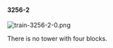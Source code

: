 #### 3256-2
![train-3256-2-0.png](https://github.com/lil-lab/nlvr/raw/master/nlvr/train/images/7/train-3256-2-0.png "train-3256-2-0.png")

There is no tower with four blocks.